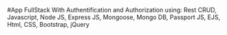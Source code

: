 #App FullStack With Authentification and Authorization using: 
Rest CRUD, 
Javascript, 
Node JS, 
Express JS, 
Mongoose, 
Mongo DB, 
Passport 
JS, 
EJS, 
Html, 
CSS, 
Bootstrap, 
jQuery
